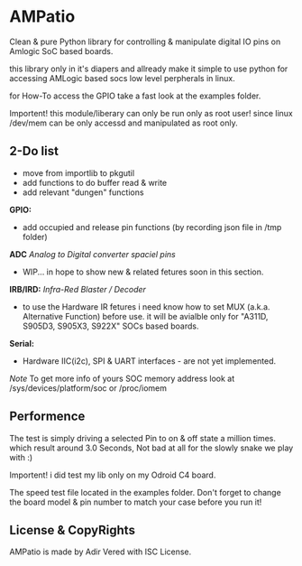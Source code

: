 # AMPatio
Clean & pure Python library for controlling & manipulate digital IO pins on Amlogic SoC based boards.

this library only in it's diapers and allready make it simple to use python for accessing
AMLogic based socs low level perpherals in linux.

for How-To access the GPIO take a fast look at the examples folder.

Importent! this module/liberary can only be run only as root user!
since linux /dev/mem can be only accessd and manipulated as root only.


## 2-Do list
- move from importlib to pkgutil
- add functions to do buffer read & write
- add relevant "dungen" functions

**GPIO:**
- add occupied and release pin functions (by recording json file in /tmp folder)

**ADC** *Analog to Digital converter spaciel pins*
- WIP... in hope to show new & related fetures soon in this section.

**IRB/IRD:** *Infra-Red Blaster / Decoder*
- to use the Hardware IR fetures i need know how to set MUX (a.k.a. Alternative Function) before use.
it will be avialble only for "A311D, S905D3, S905X3, S922X" SOCs based boards.

**Serial:**
- Hardware IIC(i2c), SPI & UART interfaces - are not yet implemented.

*Note*
To get more info of yours SOC memory address look at /sys/devices/platform/soc or /proc/iomem


## Performence
The test is simply driving a selected Pin to on & off state a million times.
which result around 3.0 Seconds, Not bad at all for the slowly snake we play with :)

Importent! i did test my lib only on my Odroid C4 board.

The speed test file located in the examples folder.
Don't forget to change the board model & pin number to match your case before you run it!



## License & CopyRights

AMPatio is made by Adir Vered with ISC License.
